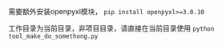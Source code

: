 需要额外安装openpyxl模块，
`pip install openpyxl>=3.0.10`

工作目录为当前目录，非项目目录，请直接在当前目录使用
`python tool_make_do_somethong.py`
